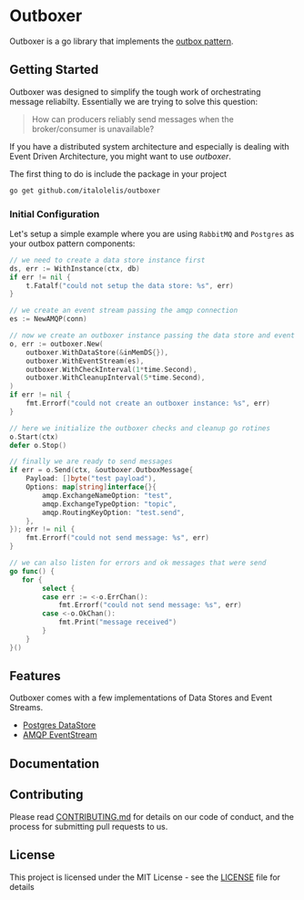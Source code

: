 # Outboxer

Outboxer is a go library that implements the [outbox pattern](http://gistlabs.com/2014/05/the-outbox/).

## Getting Started

Outboxer was designed to simplify the tough work of orchestrating message reliabilty. Essentially we are trying to solve this question:

> How can producers reliably send messages when the broker/consumer is unavailable?

If you have a distributed system architecture and especially is dealing with Event Driven Architecture, you might want to use *outboxer*.

The first thing to do is include the package in your project

```sh
go get github.com/italolelis/outboxer
```

### Initial Configuration
Let's setup a simple example where you are using `RabbitMQ` and `Postgres` as your outbox pattern components:

```go
// we need to create a data store instance first
ds, err := WithInstance(ctx, db)
if err != nil {
    t.Fatalf("could not setup the data store: %s", err)
}

// we create an event stream passing the amqp connection
es := NewAMQP(conn)

// now we create an outboxer instance passing the data store and event stream
o, err := outboxer.New(
    outboxer.WithDataStore(&inMemDS{}),
    outboxer.WithEventStream(es),
    outboxer.WithCheckInterval(1*time.Second),
    outboxer.WithCleanupInterval(5*time.Second),
)
if err != nil {
    fmt.Errorf("could not create an outboxer instance: %s", err)
}

// here we initialize the outboxer checks and cleanup go rotines
o.Start(ctx)
defer o.Stop()

// finally we are ready to send messages
if err = o.Send(ctx, &outboxer.OutboxMessage{
    Payload: []byte("test payload"),
    Options: map[string]interface{}{
        amqp.ExchangeNameOption: "test",
        amqp.ExchangeTypeOption: "topic",
        amqp.RoutingKeyOption: "test.send",
    },
}); err != nil {
    fmt.Errorf("could not send message: %s", err)
}

// we can also listen for errors and ok messages that were send
go func() {
   for {
        select {
        case err := <-o.ErrChan():
            fmt.Errorf("could not send message: %s", err)
        case <-o.OkChan():
            fmt.Print("message received")
        }
    }
}()
```

## Features

Outboxer comes with a few implementations of Data Stores and Event Streams.

- [Postgres DataStore](postgres/)
- [AMQP EventStream](amqp/)

## Documentation

## Contributing

Please read [CONTRIBUTING.md](CONTRIBUTING.md) for details on our code of conduct, and the process for submitting pull requests to us.

## License

This project is licensed under the MIT License - see the [LICENSE](LICENSE) file for details

